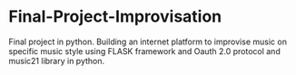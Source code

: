 # Final-Project-Improvisation
Final project in python. Building an internet platform to improvise music on specific music style using FLASK framework and Oauth 2.0 protocol and music21 library in python.
